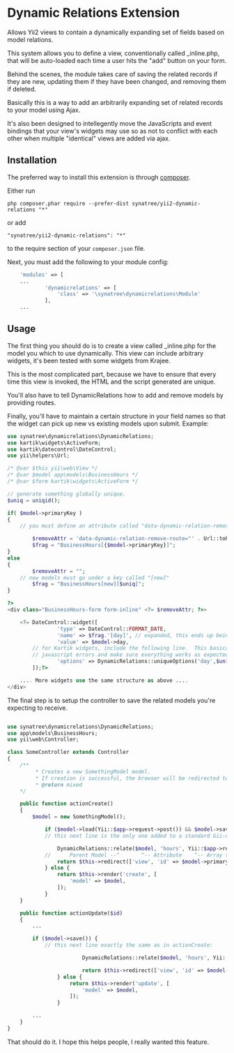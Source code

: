 Dynamic Relations Extension
===========================
Allows Yii2 views to contain a dynamically expanding set of fields based on model relations.

This system allows you to define a view, conventionally called _inline.php, that will be auto-loaded each time a user hits the "add" button on your form.

Behind the scenes, the module takes care of saving the related records if they are new, updating them if they have been changed, and removing them if deleted.

Basically this is a way to add an arbitrarily expanding set of related records to your model using Ajax.

It's also been designed to intellegently move the JavaScripts and event bindings that your view's widgets may use so as not to conflict with each other when multiple "identical" views are added via ajax.

Installation
------------

The preferred way to install this extension is through [composer](http://getcomposer.org/download/).

Either run

```
php composer.phar require --prefer-dist synatree/yii2-dynamic-relations "*"
```

or add

```
"synatree/yii2-dynamic-relations": "*"
```

to the require section of your `composer.json` file.

Next, you must add the following to your module config:

```php
    'modules' => [
	...
            'dynamicrelations' => [
                'class' => '\synatree\dynamicrelations\Module'
            ],
	...
```


Usage
-----

The first thing you should do is to create a view called _inline.php for the model you which to use dynamically.  This view can include arbitrary widgets, it's been tested with some widgets from Krajee.

This is the most complicated part, because we have to ensure that every time this view is invoked, the HTML and the script generated are unique. 

You'll also have to tell DynamicRelations how to add and remove models by providing routes.

Finally, you'll have to maintain a certain structure in your field names so that the widget can pick up new vs existing models upon submit.  Example:


```php
use synatree\dynamicrelations\DynamicRelations;
use kartik\widgets\ActiveForm;
use kartik\datecontrol\DateControl;
use yii\helpers\Url;

/* @var $this yii\web\View */
/* @var $model app\models\BusinessHours */
/* @var $form kartik\widgets\ActiveForm */

// generate something globally unique.
$uniq = uniqid();

if( $model->primaryKey )
{
	// you must define an attribute called "data-dynamic-relation-remove-route" if you plan to allow inline deletion of models from the form.

        $removeAttr = 'data-dynamic-relation-remove-route="' . Url::toRoute(['business-hours/delete', 'id'=>$model->primaryKey]) . '"';
        $frag = "BusinessHours[{$model->primaryKey}]";
}
else
{
        $removeAttr = "";
	// new models must go under a key called "[new]"
        $frag = "BusinessHours[new][$uniq]";
}

?>
<div class="BusinessHours-form form-inline" <?= $removeAttr; ?>>

    <?= DateControl::widget([
                'type' => DateControl::FORMAT_DATE,
                'name' => $frag.'[day]', // expanded, this ends up being something like BusinessHours[1][day] or BusinessHours[new][random][day]
                'value' => $model->day,
		// for Kartik widgets, include the following line.  This basically generates a globally unique set of pluginOptions, which is important to prevent
		// javascript errors and make sure everything works as expected.
                'options' => DynamicRelations::uniqueOptions('day',$uniq)
        ]);?>

    .... More widgets use the same structure as above .... 
</div>
```

The final step is to setup the controller to save the related models you're expecting to receive.

```php

use synatree\dynamicrelations\DynamicRelations;
use app\models\BusinessHours;
use yii\web\Controller;

class SomeController extends Controller
{
	/**
	     * Creates a new SomethingModel model.
	     * If creation is successful, the browser will be redirected to the 'view' page.
	     * @return mixed
	*/

	public function actionCreate()
	{
		$model = new SomethingModel();

	        if ($model->load(Yii::$app->request->post()) && $model->save()) {
		    // this next line is the only one added to a standard Gii-created controller action:

	            DynamicRelations::relate($model, 'hours', Yii::$app->request->post(), 'BusinessHours', BusinessHours::className());
		    //		Parent Model --^       ^-- Attribute    ^-- Array to search  ^-- Root Key  ^-- Model Class Name
	            return $this->redirect(['view', 'id' => $model->primaryKey]);
	        } else {
	            return $this->render('create', [
	                'model' => $model,
        	    ]);
	        }
	}

	public function actionUpdate($id)
	{
		...

		if ($model->save()) {
			// this next line exactly the same as in actionCreate:

                        DynamicRelations::relate($model, 'hours', Yii::$app->request->post(), 'BusinessHours', BusinessHours::className());

                        return $this->redirect(['view', 'id' => $model->boatShowId]);
                } else {
                    return $this->render('update', [
                        'model' => $model,
                    ]);
                }

		...
	}
}

```

That should do it.  I hope this helps people, I really wanted this feature.

